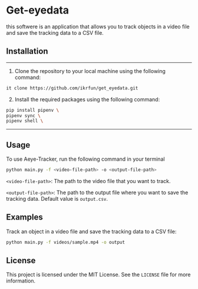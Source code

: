 # Get-eyedata

this softwere is an application that allows you to track objects in a video file and save the tracking data to a CSV file.

## Installation
---
1. Clone the repository to your local machine using the following command:

```bash
it clone https://github.com/ikrfun/get_eyedata.git
```

2. Install the required packages using the following command:
```bash
pip install pipenv \
pipenv sync \
pipenv shell \
```
---
## Usage

To use Aeye-Tracker, run the following command in your terminal
```bash
python main.py -f <video-file-path> -o <output-file-path>
```


`<video-file-path>`: The path to the video file that you want to track.

`<output-file-path>`: The path to the output file where you want to save the tracking data. Default value is `output.csv`.


## Examples

Track an object in a video file and save the tracking data to a CSV file:
```bash
python main.py -f videos/sample.mp4 -o output
```

## License

This project is licensed under the MIT License. See the `LICENSE` file for more information.

